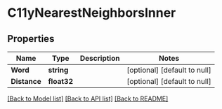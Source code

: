 # C11yNearestNeighborsInner

## Properties
Name | Type | Description | Notes
------------ | ------------- | ------------- | -------------
**Word** | **string** |  | [optional] [default to null]
**Distance** | **float32** |  | [optional] [default to null]

[[Back to Model list]](../README.md#documentation-for-models) [[Back to API list]](../README.md#documentation-for-api-endpoints) [[Back to README]](../README.md)


